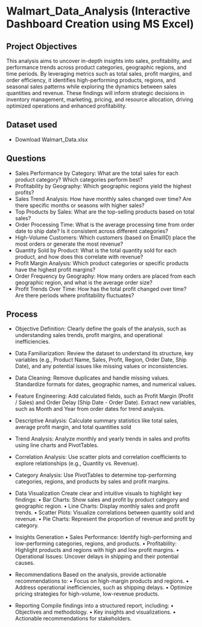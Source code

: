 # Walmart_Data_Analysis (Interactive Dashboard Creation using MS Excel)

## Project Objectives 
This analysis aims to uncover in-depth insights into sales, profitability, and performance trends across product categories, geographic regions, and time periods. By leveraging metrics such as total sales, profit margins, and order efficiency, it identifies high-performing products, regions, and seasonal sales patterns while exploring the dynamics between sales quantities and revenue. These findings will inform strategic decisions in inventory management, marketing, pricing, and resource allocation, driving optimized operations and enhanced profitability.

## Dataset used	
-	Download Walmart_Data.xlsx

## Questions
  - Sales Performance by Category: What are the total sales for each product category? Which categories perform best?
  - Profitability by Geography: Which geographic regions yield the highest profits?
  - Sales Trend Analysis: How have monthly sales changed over time? Are there specific months or seasons with higher sales?
  - Top Products by Sales: What are the top-selling products based on total sales?
  - Order Processing Time: What is the average processing time from order date to ship date? Is it consistent across different categories?
  - High-Volume Customers: Which customers (based on EmailID) place the most orders or generate the most revenue?
  - Quantity Sold by Product: What is the total quantity sold for each product, and how does this correlate with revenue?
  - Profit Margin Analysis: Which product categories or specific products have the highest profit margins?
  - Order Frequency by Geography: How many orders are placed from each geographic region, and what is the average order size?
  - Profit Trends Over Time: How has the total profit changed over time? Are there periods where profitability fluctuates?

## Process
  - Objective Definition: Clearly define the goals of the analysis, such as understanding sales trends, profit margins, and operational inefficiencies.

  - Data Familiarization: Review the dataset to understand its structure, key variables (e.g., Product Name, Sales, Profit, Region, Order Date, Ship Date), and any potential issues like 
                          missing values or inconsistencies.

  - Data Cleaning:
      Remove duplicates and handle missing values.
      Standardize formats for dates, geographic names, and numerical values.

  - Feature Engineering:
      Add calculated fields, such as Profit Margin (Profit / Sales) and Order Delay (Ship Date - Order Date).
      Extract new variables, such as Month and Year from order dates for trend analysis.

  - Descriptive Analysis:
      Calculate summary statistics like total sales, average profit margin, and total quantities sold

  - Trend Analysis:
      Analyze monthly and yearly trends in sales and profits using line charts and PivotTables.

  - Correlation Analysis:
      Use scatter plots and correlation coefficients to explore relationships (e.g., Quantity vs. Revenue).

  - Category Analysis:
      Use PivotTables to determine top-performing categories, regions, and products by sales and profit margins.

  - Data Visualization
      Create clear and intuitive visuals to highlight key findings:
        •	Bar Charts: Show sales and profit by product category and geographic region.
        •	Line Charts: Display monthly sales and profit trends.
        •	Scatter Plots: Visualize correlations between quantity sold and revenue.
        •	Pie Charts: Represent the proportion of revenue and profit by category.

  - Insights Generation
        •	Sales Performance: Identify high-performing and low-performing categories, regions, and products.
        •	Profitability: Highlight products and regions with high and low profit margins.
        •	Operational Issues: Uncover delays in shipping and their potential causes.

  - Recommendations
      Based on the analysis, provide actionable recommendations to:
        •	Focus on high-margin products and regions.
        •	Address operational inefficiencies, such as shipping delays.
        •	Optimize pricing strategies for high-volume, low-revenue products.

  - Reporting
      Compile findings into a structured report, including:
        •	Objectives and methodology.
        •	Key insights and visualizations.
        •	Actionable recommendations for stakeholders.


